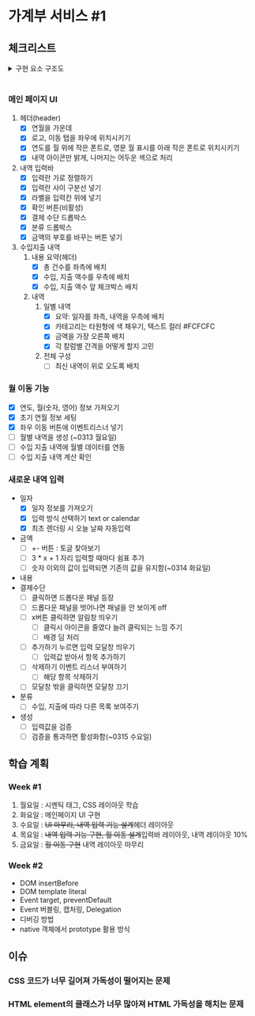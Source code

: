 # 가계부 서비스 #1

## 체크리스트

<details>
<summary>구현 요소 구조도</summary>

![가계부 기능](https://user-images.githubusercontent.com/60080167/223045069-169bbf61-90bb-4807-9d3b-d7a5cefbd2f6.png)
</details>

<br>

### 메인 페이지 UI
1. 헤더(header)
    - [x] 연월을 가운데
    - [x] 로고, 이동 탭을 좌우에 위치시키기
    - [x] 연도를 월 위에 작은 폰트로, 영문 월 표시를 아래 작은 폰트로 위치시키기
    - [x] 내역 아이콘만 밝게, 나머지는 어두운 색으로 처리
2. 내역 입력바
    - [x] 입력란 가로 정렬하기
    - [x] 입력란 사이 구분선 넣기
    - [x] 라벨을 입력칸 위에 넣기
    - [x] 확인 버튼(비활성)
    - [x] 결제 수단 드롭박스
    - [x] 분류 드롭박스
    - [x] 금액의 부호를 바꾸는 버튼 넣기
3. 수입지출 내역
    1. 내용 요약(헤더)
        - [x] 총 건수를 좌측에 배치
        - [x] 수입, 지출 액수를 우측에 배치
        - [x] 수입, 지출 액수 앞 체크박스 배치
    2. 내역
        1. 일별 내역
            - [x] 요약: 일자를 좌측, 내역을 우측에 배치
            - [x] 카테고리는 타원형에 색 채우기, 텍스트 컬러 #FCFCFC
            - [x] 금액을 가장 오른쪽 배치
            - [x] 각 칼럼별 간격을 어떻게 할지 고민
        2. 전체 구성
            - [ ] 최신 내역이 위로 오도록 배치

### 월 이동 기능
- [x] 연도, 월(숫자, 영어) 정보 가져오기
- [x] 초기 연월 정보 세팅
- [x] 좌우 이동 버튼에 이벤트리스너 넣기
- [ ] 월별 내역을 생성 (~0313 월요일)
- [ ] 수입 지출 내역에 월별 데이터를 연동
- [ ] 수입 지출 내역 계산 확인

### 새로운 내역 입력
- 일자
    - [x] 일자 정보를 가져오기
    - [x] 입력 방식 선택하기 text or calendar 
    - [x] 최초 렌더링 시 오늘 날짜 자동입력
- 금액
    - [ ] +- 버튼 : 토글 찾아보기
    - [ ] 3 * x + 1 자리 입력할 때마다 쉼표 추가
    - [ ] 숫자 이외의 값이 입력되면 기존의 값을 유지함(~0314 화요일)
- 내용
- 결제수단
    - [ ] 클릭하면 드롭다운 패널 등장
    - [ ] 드롭다운 패널을 벗어나면 패널을 안 보이게 off
    - [ ] x버튼 클릭하면 알림창 띄우기
        - [ ] 클릭시 아이콘을 줄였다 늘려 클릭되는 느낌 주기
        - [ ] 배경 딤 처리
    - [ ] 추가하기 누르면 입력 모달창 띄우기
      - [ ] 입력값 받아서 항목 추가하기
    - [ ] 삭제하기 이벤트 리스너 부여하기
      - [ ] 해당 항목 삭제하기
    - [ ] 모달창 밖을 클릭하면 모달창 끄기
- 분류
    - [ ] 수입, 지출에 따라 다른 목록 보여주기
- 생성
  - [ ] 입력값을 검증
  - [ ] 검증을 통과하면 활성화함(~0315 수요일)

## 학습 계획

### Week #1

1. 월요일 : 시멘틱 태그, CSS 레이아웃 학습
2. 화요일 : 메인페이지 UI 구현
3. 수요일 : ~~UI 마무리, 내역 입력 기능 설계~~헤더 레이아웃
4. 목요일 : ~~내역 입력 기능 구현, 월 이동 설계~~입력바 레이아웃, 내역 레이아웃 10%
5. 금요일 : ~~월 이동 구현~~ 내역 레이아웃 마무리

### Week #2

- DOM insertBefore
- DOM template literal
- Event target, preventDefault
- Event 버블링, 캡처링, Delegation
- 디버깅 방법
- native 객체에서 prototype 활용 방식

## 이슈

### CSS 코드가 너무 길어져 가독성이 떨어지는 문제

### HTML element의 클래스가 너무 많아져 HTML 가독성을 해치는 문제
